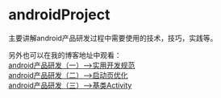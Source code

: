 # androidProject

主要讲解android产品研发过程中需要使用的技术，技巧，实践等。

另外也可以在我的博客地址中观看：
<br><a href="http://blog.csdn.net/qq_23547831/article/details/51534013">android产品研发（一）-->实用开发规范</a>
<br><a href="http://blog.csdn.net/qq_23547831/article/details/51541277">android产品研发（二）-->启动页优化</a>
<br><a href="http://blog.csdn.net/qq_23547831/article/details/51546974">android产品研发（三）-->基类Activity</a>
